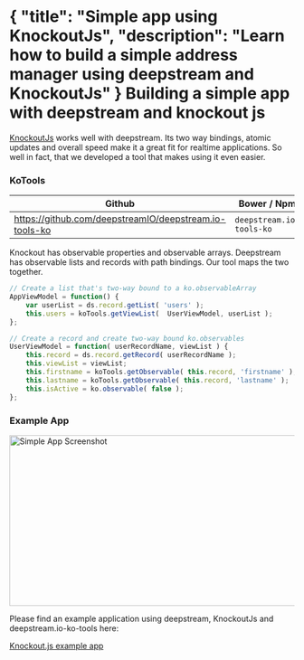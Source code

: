 {
	"title": "Simple app using KnockoutJs",
	"description": "Learn how to build a simple address manager using deepstream and KnockoutJs"
}
Building a simple app with deepstream and knockout js
=====================================================
[KnockoutJs](https://knockoutjs.com/) works well with deepstream. Its two way bindings, atomic updates and overall speed make it a great fit for realtime applications. So well in fact, that we developed a tool that makes using it even easier.

### KoTools
<table class="mini space">
	<thead>
		<tr>
			<th><i class="fa fa-github"></i>Github</th>
			<th><i class="fa fa-cube"></i>Bower / Npm</th>
		</tr>
	</thead>
	<tbody>
		<tr>
			<td>
				<a href="https://github.com/deepstreamIO/deepstream.io-tools-ko">
					https://github.com/deepstreamIO/deepstream.io-tools-ko
				</a>
			</td>
			<td><code>deepstream.io-tools-ko</code></td>
		</tr>
	</tbody>
</table>

Knockout has observable properties and observable arrays. Deepstream has observable lists and records with path bindings. Our tool maps the two together.

```javascript
// Create a list that's two-way bound to a ko.observableArray
AppViewModel = function() {
	var userList = ds.record.getList( 'users' );
	this.users = koTools.getViewList(  UserViewModel, userList );
};

// Create a record and create two-way bound ko.observables
UserViewModel = function( userRecordName, viewList ) {
	this.record = ds.record.getRecord( userRecordName );
	this.viewList = viewList;
	this.firstname = koTools.getObservable( this.record, 'firstname' );
	this.lastname = koTools.getObservable( this.record, 'lastname' );
	this.isActive = ko.observable( false );
};
```

### Example App
<div class="img-container">
	<img class="tutorial" width="602" height="302" src="../assets/images/simple-app.png" alt="Simple App Screenshot" />
</div>

Please find an example application using deepstream, KnockoutJs and deepstream.io-ko-tools here:

<a class="mega" href="https://github.com/deepstreamIO/ds-demo-simple-app-ko"><i class="fa fa-github"></i>Knockout.js example app</a>